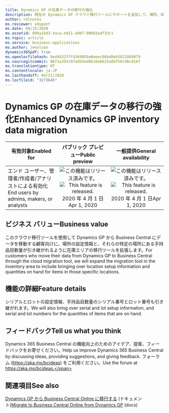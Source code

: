 ```yaml
---
title: Dynamics GP の在庫データの移行の強化
description: 現在の Dynamics GP クラウド移行ツールにサポートを追加して、場所、該当する場所の手持数量、および手持数量のシリアルとロットの情報が引き継がれるようにします。
author: relnotes
ms.reviewer: edupont
ms.date: 04/15/2020
ms.assetid: 890a1bd3-4aca-e911-a96f-000d3a4f33c1
ms.topic: article
ms.service: business-applications
ms.author: jenolson
dynamics365pdf: true
ms.openlocfilehash: 8ed4d32fff4369059a0eeec06bd0eb5822869979
ms.sourcegitcommit: 06f1a393c9fed93ed9b16e6615a8bf50c98c816f
ms.translationtype: HT
ms.contentlocale: ja-JP
ms.lasthandoff: 04/21/2020
ms.locfileid: "3273645"
---
```

# <a name="enhanced-dynamics-gp-inventory-data-migration"></a><span data-ttu-id="00228-103">Dynamics GP の在庫データの移行の強化</span><span class="sxs-lookup"><span data-stu-id="00228-103">Enhanced Dynamics GP inventory data migration</span></span>


| <span data-ttu-id="00228-104">有効対象</span><span class="sxs-lookup"><span data-stu-id="00228-104">Enabled for</span></span>    |  <span data-ttu-id="00228-105">パブリック プレビュー</span><span class="sxs-lookup"><span data-stu-id="00228-105">Public preview</span></span> | <span data-ttu-id="00228-106">一般提供</span><span class="sxs-lookup"><span data-stu-id="00228-106">General availability</span></span> | 
| ---------- | :----------: |:----------: |
|<span data-ttu-id="00228-107">エンド ユーザー、管理者/作成者/アナリストによる有効化</span><span class="sxs-lookup"><span data-stu-id="00228-107">End users by admins, makers, or analysts</span></span>|<span data-ttu-id="00228-108">![この機能はリリース済みです。](/dynamics365-release-plan/media/green-checkmark.png "この機能はリリース済みです。")</span><span class="sxs-lookup"><span data-stu-id="00228-108">![This feature is released.](/dynamics365-release-plan/media/green-checkmark.png "This feature is released.")</span></span> <span data-ttu-id="00228-109">2020 年 4 月 1 日</span><span class="sxs-lookup"><span data-stu-id="00228-109">Apr 1, 2020</span></span>| <span data-ttu-id="00228-110">![この機能はリリース済みです。](/dynamics365-release-plan/media/green-checkmark.png "この機能はリリース済みです。")</span><span class="sxs-lookup"><span data-stu-id="00228-110">![This feature is released.](/dynamics365-release-plan/media/green-checkmark.png "This feature is released.")</span></span> <span data-ttu-id="00228-111">2020 年 4 月 1 日</span><span class="sxs-lookup"><span data-stu-id="00228-111">Apr 1, 2020</span></span>|


## <a name="business-value"></a><span data-ttu-id="00228-112">ビジネス バリュー</span><span class="sxs-lookup"><span data-stu-id="00228-112">Business value</span></span>
<!-- bv start -->
<span data-ttu-id="00228-113">このクラウド移行ツールを使用して Dynamics GP から Business Central にデータを移動する顧客向けに、場所の設定情報と、それらの特定の場所にある手持品目数量が引き継がれるように在庫エリアの移行ツールを拡張します。</span><span class="sxs-lookup"><span data-stu-id="00228-113">For customers who move their data from Dynamics GP to Business Central through the cloud migration tool, we will expand the migration tool in the inventory area to include bringing over location setup information and quantities on hand for items in those specific locations.</span></span>
<!-- bv end -->



## <a name="feature-details"></a><span data-ttu-id="00228-114">機能の詳細</span><span class="sxs-lookup"><span data-stu-id="00228-114">Feature details</span></span>
<!--feature detail start -->
<span data-ttu-id="00228-115">シリアルとロットの設定情報、手持品目数量のシリアル番号とロット番号も引き継がれます。</span><span class="sxs-lookup"><span data-stu-id="00228-115">We will also bring over serial and lot setup information, and serial and lot numbers for the quantities of items that are on hand.</span></span>
<!--feature detail end -->






## <a name="tell-us-what-you-think"></a><span data-ttu-id="00228-116">フィードバック</span><span class="sxs-lookup"><span data-stu-id="00228-116">Tell us what you think</span></span>
<span data-ttu-id="00228-117">Dynamics 365 Business Central の機能向上のためのアイデア、提案、フィードバックをお寄せください。</span><span class="sxs-lookup"><span data-stu-id="00228-117">Help us improve Dynamics 365 Business Central by discussing ideas, providing suggestions, and giving feedback.</span></span> <span data-ttu-id="00228-118">フォーラム (https://aka.ms/bcideas) をご利用ください。</span><span class="sxs-lookup"><span data-stu-id="00228-118">Use the forum at https://aka.ms/bcideas.</span></span>




## <a name="see-also"></a><span data-ttu-id="00228-119">関連項目</span><span class="sxs-lookup"><span data-stu-id="00228-119">See also</span></span>

<!--docs start-->
<span data-ttu-id="00228-120">[Dynamics GP から Business Central Online に移行する](https://docs.microsoft.com/dynamics365/business-central/dev-itpro/administration/migrate-dynamics-gp) (ドキュメント)</span><span class="sxs-lookup"><span data-stu-id="00228-120">[Migrate to Business Central Online from Dynamics GP](https://docs.microsoft.com/dynamics365/business-central/dev-itpro/administration/migrate-dynamics-gp) (docs)</span></span>
<!--docs end-->
